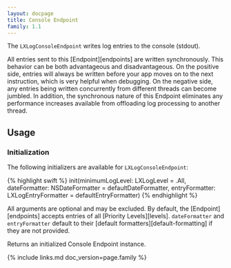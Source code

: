 ```yaml
---
layout: docpage
title: Console Endpoint
family: 1.1
---
```


The `LXLogConsoleEndpoint` writes log entries to the console (stdout).

All entries sent to this [Endpoint][endpoints] are written synchronously. This behavior can be both advantageous and disadvantageous. On the positive side, entries will always be written before your app moves on to the next instruction, which is very helpful when debugging. On the negative side, any entries being written concurrently from different threads can become jumbled. In addition, the synchronous nature of this Endpoint eliminates any performance increases available from offloading log processing to another thread.

## Usage

### Initialization

The following initializers are available for `LXLogConsoleEndpoint`:

{% highlight swift %}
init(minimumLogLevel: LXLogLevel = .All, dateFormatter: NSDateFormatter = defaultDateFormatter, entryFormatter: LXLogEntryFormatter = defaultEntryFormatter)
{% endhighlight %}

All arguments are optional and may be excluded. By default, the [Endpoint][endpoints] accepts entries of all [Priority Levels][levels]. `dateFormatter` and `entryFormatter` default to their [default formatters][default-formatting] if they are not provided.

Returns an initialized Console Endpoint instance.


{% include links.md doc_version=page.family %}
